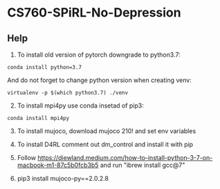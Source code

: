 # CS760-SPiRL-No-Depression

## Help

1. To install old version of pytorch downgrade to python3.7:
```
conda install python=3.7
```
And do not forget to change python version when creating venv:
```
virtualenv -p $(which python3.7) ./venv
```

2. To install mpi4py use conda insetad of pip3:
```
conda install mpi4py
```

3. To install mujoco, download mujoco 210! and set env variables

4. To install D4RL comment out dm_control and install it with pip

5. Follow https://diewland.medium.com/how-to-install-python-3-7-on-macbook-m1-87c5b0fcb3b5 and run "ibrew install gcc@7"

6. pip3 install mujoco-py==2.0.2.8